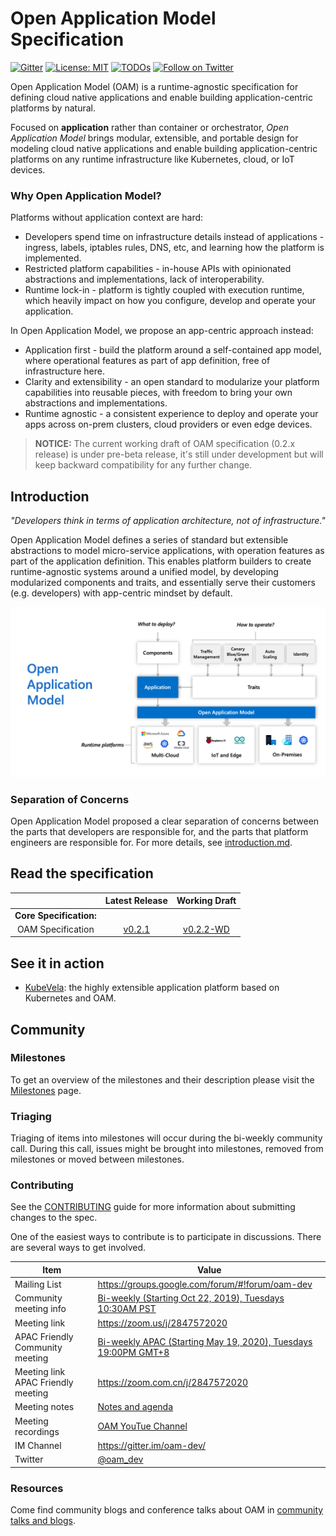 # Open Application Model Specification

[![Gitter](https://badges.gitter.im/oam-dev/community.svg)](https://gitter.im/oam-devcommunity?utm_source=badge&utm_medium=badge&utm_campaign=pr-badge)
[![License: MIT](https://img.shields.io/badge/License-OWF-yellow)](https://github.com/oam-dev/spec/blob/master/LICENSE)
[![TODOs](https://badgen.net/https/api.tickgit.com/badgen/github.com/oam-dev/spec)](https://www.tickgit.com/browse?repo=github.com/oam-dev/spec)
[![Follow on Twitter](https://img.shields.io/twitter/follow/oam_dev.svg?style=social&logo=twitter)](https://twitter.com/intent/follow?screen_name=oam_dev)

Open Application Model (OAM) is a runtime-agnostic specification for defining cloud native applications and enable building application-centric platforms by natural.

Focused on **application** rather than container or orchestrator, _Open Application Model_ brings modular, extensible, and portable design for modeling cloud native applications and enable building application-centric platforms on any runtime infrastructure like Kubernetes, cloud, or IoT devices.

### Why Open Application Model?

Platforms without application context are hard:

- Developers spend time on infrastructure details instead of applications - ingress, labels, iptables rules, DNS, etc, and learning how the platform is implemented.
- Restricted platform capabilities - in-house APIs with opinionated abstractions and implementations, lack of interoperability.
- Runtime lock-in - platform is tightly coupled with execution runtime, which heavily impact on how you configure, develop and operate your application.

In Open Application Model, we propose an app-centric approach instead:

- Application first - build the platform around a self-contained app model, where operational features as part of app definition, free of infrastructure here.
- Clarity and extensibility - an open standard to modularize your platform capabilities into reusable pieces, with freedom to bring your own abstractions and implementations.
- Runtime agnostic - a consistent experience to deploy and operate your apps across on-prem clusters, cloud providers or even edge devices.

> **NOTICE:** The current working draft of OAM specification (0.2.x release) is under pre-beta release, it's still under development but will keep backward compatibility for any further change.

## Introduction

_"Developers think in terms of application architecture, not of infrastructure."_

Open Application Model defines a series of standard but extensible abstractions to model micro-service applications, with operation features as part of the application definition. This enables platform builders to create runtime-agnostic systems around a unified model, by developing modularized components and traits, and essentially serve their customers (e.g. developers) with app-centric mindset by default.

![How it works](assets/how-it-works.png)

### Separation of Concerns

Open Application Model proposed a clear separation of concerns between the parts that developers are responsible for, and the parts that platform engineers are responsible for. For more details, see [introduction.md](./introduction.md).

## Read the specification

|                                | Latest Release |    Working Draft                  |
| :----------------------------: | :------------: |:--------------------------------: |
| **Core Specification:**        |
| OAM Specification              | [v0.2.1](https://github.com/oam-dev/spec/blob/v0.2.1/SPEC_LATEST_STABLE.md) |  [v0.2.2-WD](SPEC.md)  |

## See it in action

- [KubeVela](https://github.com/oam-dev/kubevela): the highly extensible application platform based on Kubernetes and OAM.

## Community

### Milestones

To get an overview of the milestones and their description please visit the [Milestones](https://github.com/oam-dev/spec/milestones) page. 

### Triaging 

Triaging of items into milestones will occur during the bi-weekly community call. During this call, issues might be brought into milestones, removed from milestones or moved between milestones. 

### Contributing

See the [CONTRIBUTING](CONTRIBUTING.md) guide for more information about submitting changes to the spec.

One of the easiest ways to contribute is to participate in discussions. There are several ways to get involved.

| Item        | Value  |
|---------------------|---|
| Mailing List | https://groups.google.com/forum/#!forum/oam-dev |
| Community meeting info | [Bi-weekly (Starting Oct 22, 2019), Tuesdays 10:30AM PST](https://calendar.google.com/calendar?cid=dDk5YThyNGIwOWJyYTJxajNlbWI0a2FvdGtAZ3JvdXAuY2FsZW5kYXIuZ29vZ2xlLmNvbQ)  |
| Meeting link | https://zoom.us/j/2847572020 |
| APAC Friendly Community meeting | [Bi-weekly APAC (Starting May 19, 2020), Tuesdays 19:00PM GMT+8](https://calendar.google.com/calendar?cid=OGFhaDBxbjBqZDM0c25jamM5bmQ1OXZxajBAZ3JvdXAuY2FsZW5kYXIuZ29vZ2xlLmNvbQ) |
| Meeting link APAC Friendly meeting | https://zoom.com.cn/j/2847572020 |
| Meeting notes| [Notes and agenda](https://docs.google.com/document/d/1nqdFEyULekyksFHtFvgvFAYE-0AMHKoS3RMnaKsarjs) |
| Meeting recordings| [OAM YouTue Channel](https://www.youtube.com/channel/UCSCTHhGI5XJ0SEhDHVakPAA/) |
| IM Channel      | https://gitter.im/oam-dev/ |
| Twitter      | [@oam_dev](https://twitter.com/oam_dev) |

### Resources

Come find community blogs and conference talks about OAM in [community talks and blogs](./community/talks_and_blogs.md).
